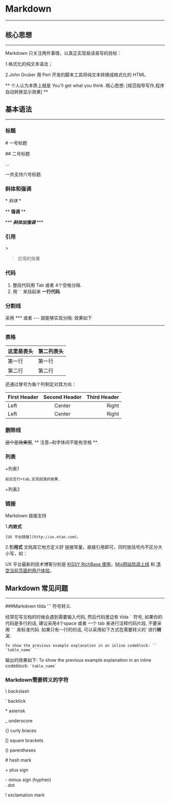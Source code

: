 # Markdown
-----------------
## 核心思想
-----------------
Markdown 只关注两件事情，以真正实现易读易写的目标：

1.格式化的纯文本语法；

2.John Gruber 用 Perl 开发的脚本工具将纯文本转换成格式化的 HTML. 

** 个人认为本质上就是 You'll get what you think .核心思想: [规范指导写作,程序自动转换显示效果] ** 

## 基本语法
------------------
### 标题
\# 一号标题

\## 二号标题

...

一共支持六号标题. 
### 斜体和强调
\* *斜体* \*

\*\* **强调** \*\*

\*\*\* ***斜体加强调*** \*\*\*

### 引用
\> 
>应用的效果

### 代码
1. 整段代码用 Tab 或者 4个空格分隔. 
2. 用``` `` ``` 来括起来 **一行代码**. 

### 分割线
采用 *** 或者 --- 就能够实现分隔: 效果如下

---

### 表格

|  这里是表头 | 第二列表头 | 
|------------|----------|
|第一行 | 第一行 | 
| 第二行 | 第二行 | 

还通过冒号为每个列制定对其方向：

First Header | Second Header | Third Header
:----------- | :-----------: | -----------:
Left         | Center        | Right
Left         | Center        | Right

### 删除线
~~这个是效果图~~, ** 注意~和字体间不能有空格 **.

### 列表
+列表1

    前后空行+tab,实现段落的效果. 
     
+列表2

### 链接
Markdown 链接支持

1.**内敛式**

    [UX 平台链接](http://ux.etao.com)。
    
2.**引用式**
    文档其它地方定义好 链接常量，直接引用即可，同时放括号内不区分大小写，如：
	
UX 平台最新的技术博客分别是 [KISSY RichBase 使用][1]，[Mix网站低调上线][2] 和 [清空当前页面的用户体验][c]。

[1]: http://ux.etao.com/posts/613  "KISSY RichBase 使用"
[2]: http://ux.etao.com/posts/598  "Mix网站低调上线"
[C]: http://ux.etao.com/posts/580  "清空当前页面的用户体验"

## Markdown 常见问题
------------------

###Markdown tilda '`' 符号转义. 

经常在写文档的时候会遇到需要输入代码, 然后代码里边有 tilda `` ` `` 符号, 如果你的代码是多行的话, 
建议采用4个space 或者 一个 tab 来进行注释代码片段, 不要采用 ``` `` ``` 来标准代码. 
如果只有一行的的话, 可以采用如下方式在需要转义的`` ` ``进行**转义**:

	To show the previous example explanation in an inline codeblock: `` `table_name` `` 
	
输出的效果如下: 
To show the previous example explanation in an inline codeblock: `` `table_name` ``

### Markdown需要转义的字符

\\   backslash

`   backtick

\*   asterisk

_   underscore

{}  curly braces

[]  square brackets

()  parentheses

\#   hash mark

\+   plus sign

\-   minus sign (hyphen)   
.   dot

!   exclamation mark

